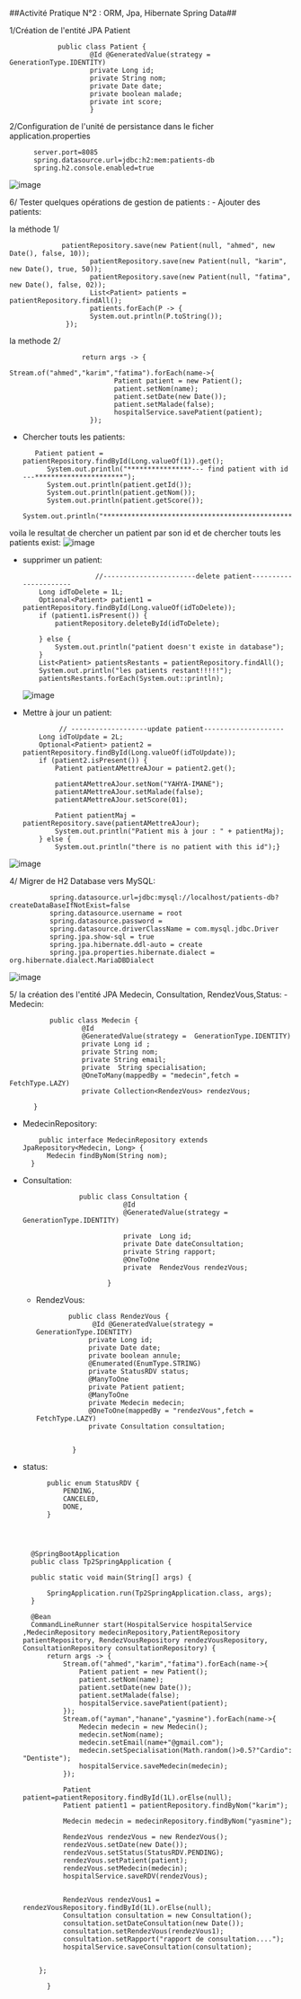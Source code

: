 ##Activité Pratique N°2 : ORM, Jpa, Hibernate Spring Data##

1/Création de l'entité JPA Patient 

                public class Patient {
                        @Id @GeneratedValue(strategy =  GenerationType.IDENTITY)
                        private Long id;
                        private String nom;
                        private Date date;
                        private boolean malade;
                        private int score;
                        }

2/Configuration de  l'unité de persistance dans le ficher application.properties 

          server.port=8085
          spring.datasource.url=jdbc:h2:mem:patients-db
          spring.h2.console.enabled=true



![image](https://github.com/imaneYahya/TP2-Spring/assets/117214055/c37da3bd-18f6-4e06-a4e5-92e0e67f2ca4)

 6/ Tester quelques opérations de gestion de patients :
       - Ajouter des patients:
              
  la méthode 1/
                 
                 patientRepository.save(new Patient(null, "ahmed", new Date(), false, 10));
                        patientRepository.save(new Patient(null, "karim", new Date(), true, 50));
                        patientRepository.save(new Patient(null, "fatima", new Date(), false, 02));
                        List<Patient> patients = patientRepository.findAll();
                        patients.forEach(P -> {
                        System.out.println(P.toString());
                  });

  la methode 2/

                      return args -> {
                              Stream.of("ahmed","karim","fatima").forEach(name->{
                              Patient patient = new Patient();
                              patient.setNom(name);
                              patient.setDate(new Date());
                              patient.setMalade(false);
                              hospitalService.savePatient(patient);
                        });

- Chercher touts les patients:

         Patient patient = patientRepository.findById(Long.valueOf(1)).get();
            System.out.println("****************--- find patient with id ---**********************");
            System.out.println(patient.getId());
            System.out.println(patient.getNom());
            System.out.println(patient.getScore());
            System.out.println("*******************************************************************");

voila le resultat de chercher un patient par son id et de chercher touts les patients exist:
![image](https://github.com/imaneYahya/TP2-Spring/assets/117214055/d6a91088-b95a-48b1-8863-bffc24da60d2)

  - supprimer un patient:

                          //-----------------------delete patient----------------------
            Long idToDelete = 1L;
            Optional<Patient> patient1 = patientRepository.findById(Long.valueOf(idToDelete));
            if (patient1.isPresent()) {
                patientRepository.deleteById(idToDelete);

            } else {
                System.out.println("patient doesn't existe in database");
            }
            List<Patient> patientsRestants = patientRepository.findAll();
            System.out.println("les patients restant!!!!!");
            patientsRestants.forEach(System.out::println);

      ![image](https://github.com/imaneYahya/TP2-Spring/assets/117214055/bc5dca27-5a1a-4243-8c85-fb53220b441f)

  - Mettre à jour un patient:

                 // -------------------update patient--------------------
            Long idToUpdate = 2L;
            Optional<Patient> patient2 = patientRepository.findById(Long.valueOf(idToUpdate));
            if (patient2.isPresent()) {
                Patient patientAMettreAJour = patient2.get();

                patientAMettreAJour.setNom("YAHYA-IMANE");
                patientAMettreAJour.setMalade(false);
                patientAMettreAJour.setScore(01);

                Patient patientMaj = patientRepository.save(patientAMettreAJour);
                System.out.println("Patient mis à jour : " + patientMaj);
            } else {
                System.out.println("there is no patient with this id");}


![image](https://github.com/imaneYahya/TP2-Spring/assets/117214055/4f7bc4ce-9a25-4b0f-b09b-e98134173e0b)

4/ Migrer de H2 Database vers MySQL:

              spring.datasource.url=jdbc:mysql://localhost/patients-db?createDataBaseIfNotExist=false
              spring.datasource.username = root
              spring.datasource.password =
              spring.datasource.driverClassName = com.mysql.jdbc.Driver
              spring.jpa.show-sql = true
              spring.jpa.hibernate.ddl-auto = create
              spring.jpa.properties.hibernate.dialect = org.hibernate.dialect.MariaDBDialect
 

  ![image](https://github.com/imaneYahya/TP2-Spring/assets/117214055/80496b5a-7b85-4f74-9a80-166ef7822ca5)

5/ la création des l'entité JPA Medecin, Consultation, RendezVous,Status:
    - Medecin:

              public class Medecin {
                      @Id
                      @GeneratedValue(strategy =  GenerationType.IDENTITY)
                      private Long id ;
                      private String nom;
                      private String email;
                      private  String specialisation;
                      @OneToMany(mappedBy = "medecin",fetch = FetchType.LAZY)
                      private Collection<RendezVous> rendezVous;

          }

  - MedecinRepository:
  
            public interface MedecinRepository extends JpaRepository<Medecin, Long> {
              Medecin findByNom(String nom);
          }
 - Consultation:

                     public class Consultation {
                                @Id
                                @GeneratedValue(strategy =  GenerationType.IDENTITY)
                            
                                private  Long id;
                                private Date dateConsultation;
                                private String rapport;
                                @OneToOne
                                private  RendezVous rendezVous;
                            
                            }
   - RendezVous:
     
                 public class RendezVous {
                       @Id @GeneratedValue(strategy =  GenerationType.IDENTITY)
                      private Long id;
                      private Date date;
                      private boolean annule;
                      @Enumerated(EnumType.STRING)
                      private StatusRDV status;
                      @ManyToOne
                      private Patient patient;
                      @ManyToOne
                      private Medecin medecin;
                      @OneToOne(mappedBy = "rendezVous",fetch = FetchType.LAZY)
                      private Consultation consultation;
                  
                  
                  }
- status:
  
            public enum StatusRDV {
                PENDING,
                CANCELED,
                DONE,
            }




        @SpringBootApplication
        public class Tp2SpringApplication {

        public static void main(String[] args) {
    
            SpringApplication.run(Tp2SpringApplication.class, args);
        }
    
        @Bean
        CommandLineRunner start(HospitalService hospitalService ,MedecinRepository medecinRepository,PatientRepository patientRepository, RendezVousRepository rendezVousRepository, ConsultationRepository consultationRepository) {
            return args -> {
                Stream.of("ahmed","karim","fatima").forEach(name->{
                    Patient patient = new Patient();
                    patient.setNom(name);
                    patient.setDate(new Date());
                    patient.setMalade(false);
                    hospitalService.savePatient(patient);
                });
                Stream.of("ayman","hanane","yasmine").forEach(name->{
                    Medecin medecin = new Medecin();
                    medecin.setNom(name);
                    medecin.setEmail(name+"@gmail.com");
                    medecin.setSpecialisation(Math.random()>0.5?"Cardio": "Dentiste");
                    hospitalService.saveMedecin(medecin);
                });
    
                Patient patient=patientRepository.findById(1L).orElse(null);
                Patient patient1 = patientRepository.findByNom("karim");
    
                Medecin medecin = medecinRepository.findByNom("yasmine");
    
                RendezVous rendezVous = new RendezVous();
                rendezVous.setDate(new Date());
                rendezVous.setStatus(StatusRDV.PENDING);
                rendezVous.setPatient(patient);
                rendezVous.setMedecin(medecin);
                hospitalService.saveRDV(rendezVous);
    
    
                RendezVous rendezVous1 = rendezVousRepository.findById(1L).orElse(null);
                Consultation consultation = new Consultation();
                consultation.setDateConsultation(new Date());
                consultation.setRendezVous(rendezVous1);
                consultation.setRapport("rapport de consultation....");
                hospitalService.saveConsultation(consultation);
                         

          };
        
            }
   
